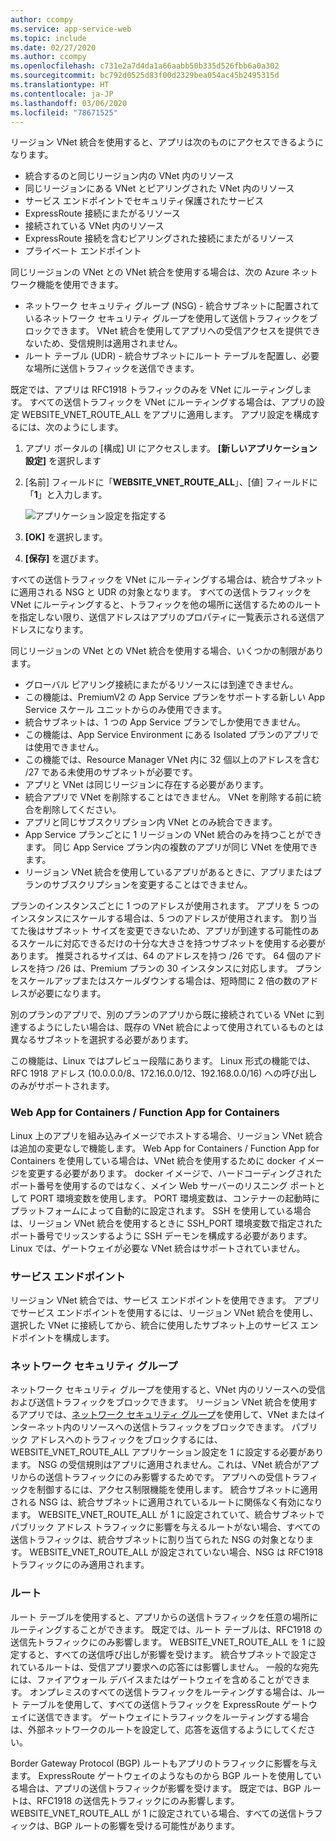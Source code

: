 ```yaml
---
author: ccompy
ms.service: app-service-web
ms.topic: include
ms.date: 02/27/2020
ms.author: ccompy
ms.openlocfilehash: c731e2a7d4da1a66aabb50b335d526fbb6a0a302
ms.sourcegitcommit: bc792d0525d83f00d2329bea054ac45b2495315d
ms.translationtype: HT
ms.contentlocale: ja-JP
ms.lasthandoff: 03/06/2020
ms.locfileid: "78671525"
---
```

リージョン VNet 統合を使用すると、アプリは次のものにアクセスできるようになります。

* 統合するのと同じリージョン内の VNet 内のリソース 
* 同じリージョンにある VNet とピアリングされた VNet 内のリソース
* サービス エンドポイントでセキュリティ保護されたサービス
* ExpressRoute 接続にまたがるリソース
* 接続されている VNet 内のリソース
* ExpressRoute 接続を含むピアリングされた接続にまたがるリソース
* プライベート エンドポイント 

同じリージョンの VNet との VNet 統合を使用する場合は、次の Azure ネットワーク機能を使用できます。

* ネットワーク セキュリティ グループ (NSG) - 統合サブネットに配置されているネットワーク セキュリティ グループを使用して送信トラフィックをブロックできます。 VNet 統合を使用してアプリへの受信アクセスを提供できないため、受信規則は適用されません。
* ルート テーブル (UDR) - 統合サブネットにルート テーブルを配置し、必要な場所に送信トラフィックを送信できます。 

既定では、アプリは RFC1918 トラフィックのみを VNet にルーティングします。 すべての送信トラフィックを VNet にルーティングする場合は、アプリの設定 WEBSITE_VNET_ROUTE_ALL をアプリに適用します。 アプリ設定を構成するには、次のようにします。

1. アプリ ポータルの [構成] UI にアクセスします。 **[新しいアプリケーション設定]** を選択します
1. [名前] フィールドに「**WEBSITE_VNET_ROUTE_ALL**」、[値] フィールドに「**1**」と入力します。

   ![アプリケーション設定を指定する][4]

1. **[OK]** を選択します。
1. **[保存]** を選びます。

すべての送信トラフィックを VNet にルーティングする場合は、統合サブネットに適用される NSG と UDR の対象となります。 すべての送信トラフィックを VNet にルーティングすると、トラフィックを他の場所に送信するためのルートを指定しない限り、送信アドレスはアプリのプロパティに一覧表示される送信アドレスになります。 

同じリージョンの VNet との VNet 統合を使用する場合、いくつかの制限があります。

* グローバル ピアリング接続にまたがるリソースには到達できません。
* この機能は、PremiumV2 の App Service プランをサポートする新しい App Service スケール ユニットからのみ使用できます。
* 統合サブネットは、1 つの App Service プランでしか使用できません。
* この機能は、App Service Environment にある Isolated プランのアプリでは使用できません。
* この機能では、Resource Manager VNet 内に 32 個以上のアドレスを含む /27 である未使用のサブネットが必要です。
* アプリと VNet は同じリージョンに存在する必要があります。
* 統合アプリで VNet を削除することはできません。 VNet を削除する前に統合を削除してください。 
* アプリと同じサブスクリプション内 VNet とのみ統合できます。
* App Service プランごとに 1 リージョンの VNet 統合のみを持つことができます。 同じ App Service プラン内の複数のアプリが同じ VNet を使用できます。 
* リージョン VNet 統合を使用しているアプリがあるときに、アプリまたはプランのサブスクリプションを変更することはできません。

プランのインスタンスごとに 1 つのアドレスが使用されます。 アプリを 5 つのインスタンスにスケールする場合は、5 つのアドレスが使用されます。 割り当てた後はサブネット サイズを変更できないため、アプリが到達する可能性のあるスケールに対応できるだけの十分な大きさを持つサブネットを使用する必要があります。 推奨されるサイズは、64 のアドレスを持つ /26 です。 64 個のアドレスを持つ /26 は、Premium プランの 30 インスタンスに対応します。 プランをスケールアップまたはスケールダウンする場合は、短時間に 2 倍の数のアドレスが必要になります。 

別のプランのアプリで、別のプランのアプリから既に接続されている VNet に到達するようにしたい場合は、既存の VNet 統合によって使用されているものとは異なるサブネットを選択する必要があります。  

この機能は、Linux ではプレビュー段階にあります。 Linux 形式の機能では、RFC 1918 アドレス (10.0.0.0/8、172.16.0.0/12、192.168.0.0/16) への呼び出しのみがサポートされます。

### <a name="web--function-app-for-containers"></a>Web App for Containers / Function App for Containers

Linux 上のアプリを組み込みイメージでホストする場合、リージョン VNet 統合は追加の変更なしで機能します。 Web App for Containers / Function App for Containers を使用している場合は、VNet 統合を使用するために docker イメージを変更する必要があります。 docker イメージで、ハードコーディングされたポート番号を使用するのではなく、メイン Web サーバーのリスニング ポートとして PORT 環境変数を使用します。 PORT 環境変数は、コンテナーの起動時にプラットフォームによって自動的に設定されます。 SSH を使用している場合は、リージョン VNet 統合を使用するときに SSH_PORT 環境変数で指定されたポート番号でリッスンするように SSH デーモンを構成する必要があります。  Linux では、ゲートウェイが必要な VNet 統合はサポートされていません。 

### <a name="service-endpoints"></a>サービス エンドポイント

リージョン VNet 統合では、サービス エンドポイントを使用できます。  アプリでサービス エンドポイントを使用するには、リージョン VNet 統合を使用し、選択した VNet に接続してから、統合に使用したサブネット上のサービス エンドポイントを構成します。 

### <a name="network-security-groups"></a>ネットワーク セキュリティ グループ

ネットワーク セキュリティ グループを使用すると、VNet 内のリソースへの受信および送信トラフィックをブロックできます。 リージョン VNet 統合を使用するアプリでは、[ネットワーク セキュリティ グループ][VNETnsg]を使用して、VNet またはインターネット内のリソースへの送信トラフィックをブロックできます。 パブリック アドレスへのトラフィックをブロックするには、WEBSITE_VNET_ROUTE_ALL アプリケーション設定を 1 に設定する必要があります。 NSG の受信規則はアプリに適用されません。これは、VNet 統合がアプリからの送信トラフィックにのみ影響するためです。 アプリへの受信トラフィックを制御するには、アクセス制限機能を使用します。 統合サブネットに適用される NSG は、統合サブネットに適用されているルートに関係なく有効になります。 WEBSITE_VNET_ROUTE_ALL が 1 に設定されていて、統合サブネットでパブリック アドレス トラフィックに影響を与えるルートがない場合、すべての送信トラフィックは、統合サブネットに割り当てられた NSG の対象となります。 WEBSITE_VNET_ROUTE_ALL が設定されていない場合、NSG は RFC1918 トラフィックにのみ適用されます。

### <a name="routes"></a>ルート

ルート テーブルを使用すると、アプリからの送信トラフィックを任意の場所にルーティングすることができます。 既定では、ルート テーブルは、RFC1918 の送信先トラフィックにのみ影響します。  WEBSITE_VNET_ROUTE_ALL を 1 に設定すると、すべての送信呼び出しが影響を受けます。 統合サブネットで設定されているルートは、受信アプリ要求への応答には影響しません。 一般的な宛先には、ファイアウォール デバイスまたはゲートウェイを含めることができます。 オンプレミスのすべての送信トラフィックをルーティングする場合は、ルート テーブルを使用して、すべての送信トラフィックを ExpressRoute ゲートウェイに送信できます。 ゲートウェイにトラフィックをルーティングする場合は、外部ネットワークのルートを設定して、応答を返信するようにしてください。

Border Gateway Protocol (BGP) ルートもアプリのトラフィックに影響を与えます。 ExpressRoute ゲートウェイのようなものから BGP ルートを使用している場合は、アプリの送信トラフィックが影響を受けます。 既定では、BGP ルートは、RFC1918 の送信先トラフィックにのみ影響します。 WEBSITE_VNET_ROUTE_ALL が 1 に設定されている場合、すべての送信トラフィックは、BGP ルートの影響を受ける可能性があります。 


<!--Image references-->
[4]: ../includes/media/web-sites-integrate-with-vnet/vnetint-appsetting.png

<!--Links-->
[VNETnsg]: https://docs.microsoft.com/azure/virtual-network/security-overview/